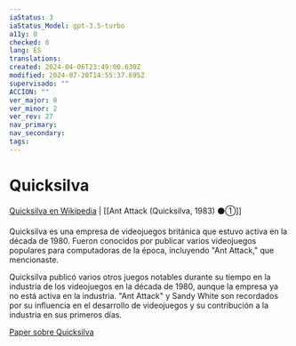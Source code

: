 ```yaml
---
iaStatus: 3
iaStatus_Model: gpt-3.5-turbo
a11y: 0
checked: 0
lang: ES
translations: 
created: 2024-04-06T23:49:00.630Z
modified: 2024-07-20T14:55:37.695Z
supervisado: ""
ACCION: ""
ver_major: 0
ver_minor: 2
ver_rev: 27
nav_primary: 
nav_secondary: 
tags:
---
```

# Quicksilva

[Quicksilva en Wikipedia](https://en.wikipedia.org/wiki/Quicksilva) | [[Ant Attack (Quicksilva, 1983) ⚫①]]

Quicksilva es una empresa de videojuegos británica que estuvo activa en la década de 1980. Fueron conocidos por publicar varios videojuegos populares para computadoras de la época, incluyendo "Ant Attack," que mencionaste.

Quicksilva publicó varios otros juegos notables durante su tiempo en la industria de los videojuegos en la década de 1980, aunque la empresa ya no está activa en la industria. "Ant Attack" y Sandy White son recordados por su influencia en el desarrollo de videojuegos y su contribución a la industria en sus primeros días.

[Paper sobre Quicksilva](https://www.tandfonline.com/doi/full/10.1080/23311983.2016.1190441)

